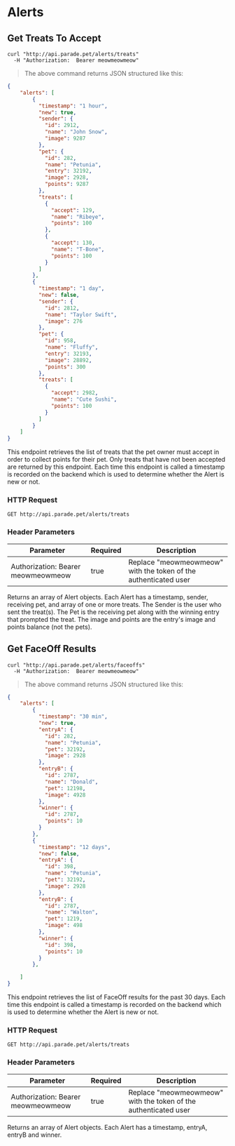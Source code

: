 # Alerts

## Get Treats To Accept

```shell
curl "http://api.parade.pet/alerts/treats"
  -H "Authorization:  Bearer meowmeowmeow"
```

> The above command returns JSON structured like this:

```json 
{
	"alerts": [
		{ 
		  "timestamp": "1 hour",
		  "new": true,
		  "sender": {
		  	"id": 2912,
		  	"name": "John Snow",
		  	"image": 9287
		  },
		  "pet": {
		  	"id": 282,
		  	"name": "Petunia",
		  	"entry": 32192,
		  	"image": 2928,
		  	"points": 9287
		  },
		  "treats": [
		  	{
			  "accept": 129,
			  "name": "Ribeye",
			  "points": 100
		  	},
		  	{
			  "accept": 130,
			  "name": "T-Bone",
			  "points": 100
		  	}		  	
		  ]
		},
		{ 
		  "timestamp": "1 day",
		  "new": false,
		  "sender": {
		  	"id": 2812,
		  	"name": "Taylor Swift",
		  	"image": 276
		  },
		  "pet": {
		  	"id": 958,
		  	"name": "Fluffy",
		  	"entry": 32193,
		  	"image": 28892,
		  	"points": 300
		  },
		  "treats": [
		  	{
			  "accept": 2982,
			  "name": "Cute Sushi",
			  "points": 100
		  	}	  	
		  ]
		}		
	]
}
```

This endpoint retrieves the list of treats that the pet owner must accept in order to collect points for their pet. Only treats that have not been accepted are returned by this endpoint. Each time this endpoint is called a timestamp is recorded on the backend which is used to determine whether the Alert is new or not.   

### HTTP Request

`GET http://api.parade.pet/alerts/treats`

### Header Parameters

Parameter | Required | Description
--------- | ------- | -----------
Authorization:  Bearer meowmeowmeow | true | Replace "meowmeowmeow" with the token of the authenticated user

<aside class="success">
Returns an array of Alert objects.  Each Alert has a timestamp, sender, receiving pet, and array of one or more treats. The Sender is the user who sent the treat(s).  The Pet is the receiving pet along with the winning entry that prompted the treat. The image and points are the entry's image and points balance (not the pets).  
</aside>

## Get FaceOff Results

```shell
curl "http://api.parade.pet/alerts/faceoffs"
  -H "Authorization:  Bearer meowmeowmeow"
```

> The above command returns JSON structured like this:

```json 
{
	"alerts": [
		{ 
		  "timestamp": "30 min",
		  "new": true,
		  "entryA": {
		  	"id": 282,
		  	"name": "Petunia",
		  	"pet": 32192,
		  	"image": 2928
		  },
		  "entryB": {
		  	"id": 2787,
		  	"name": "Donald",
		  	"pet": 12198,
		  	"image": 4928
		  },
		  "winner": {
		  	"id": 2787,
		  	"points": 10
		  }
		},
		{ 
		  "timestamp": "12 days",
		  "new": false,
		  "entryA": {
		  	"id": 398,
		  	"name": "Petunia",
		  	"pet": 32192,
		  	"image": 2928
		  },
		  "entryB": {
		  	"id": 2787,
		  	"name": "Walton",
		  	"pet": 1219,
		  	"image": 498
		  },
		  "winner": {
		  	"id": 398,
		  	"points": 10
		  }
		},

	]
}
```

This endpoint retrieves the list of FaceOff results for the past 30 days. Each time this endpoint is called a timestamp is recorded on the backend which is used to determine whether the Alert is new or not.   

### HTTP Request

`GET http://api.parade.pet/alerts/treats`

### Header Parameters

Parameter | Required | Description
--------- | ------- | -----------
Authorization:  Bearer meowmeowmeow | true | Replace "meowmeowmeow" with the token of the authenticated user

<aside class="success">
Returns an array of Alert objects.  Each Alert has a timestamp, entryA, entryB and winner. 
</aside>